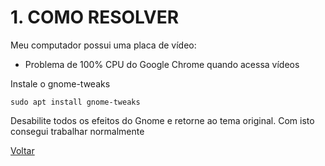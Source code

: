 # 1. COMO RESOLVER

Meu computador possui uma placa de vídeo:



- Problema de 100% CPU do Google Chrome quando acessa vídeos

Instale o gnome-tweaks

```
sudo apt install gnome-tweaks
```

Desabilite todos os efeitos do Gnome e retorne ao tema original. 
Com isto consegui trabalhar normalmente


[Voltar](README.md)